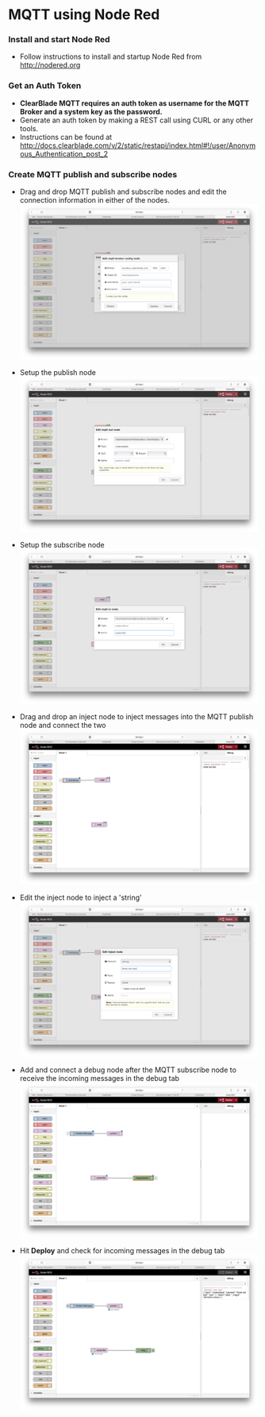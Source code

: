 # MQTT using Node Red

### Install and start Node Red
- Follow instructions to install and startup Node Red from http://nodered.org  

### Get an Auth Token
- **ClearBlade MQTT requires an auth token as username for the MQTT Broker and a system key as the password.**
- Generate an auth token by making a REST call using CURL or any other tools.
- Instructions can be found at http://docs.clearblade.com/v/2/static/restapi/index.html#!/user/Anonymous_Authentication_post_2  

### Create MQTT publish and subscribe nodes
- Drag and drop MQTT publish and subscribe nodes and edit the connection information in either of the nodes.  
![](images/1.png)  

- Setup the publish node
![](images/2.png)  

- Setup the subscribe node
![](images/3.png)  

- Drag and drop an inject node to inject messages into the MQTT publish node and connect the two  
![](images/4.png)  

- Edit the inject node to inject a 'string'
![](images/5.png)  

- Add and connect a debug node after the MQTT subscribe node to receive the incoming messages in the debug tab
![](images/6.png)  

- Hit **Deploy** and check for incoming messages in the debug tab  
![](images/7.png) 
